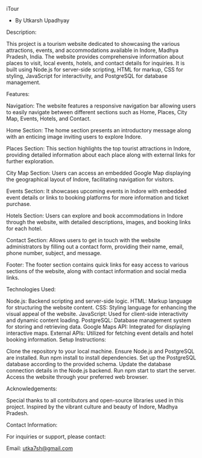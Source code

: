 iTour
- By Utkarsh Upadhyay

Description:

This project is a tourism website dedicated to showcasing the various attractions, events, and accommodations available in Indore, Madhya Pradesh, India. The website provides comprehensive information about places to visit, local events, hotels, and contact details for inquiries. It is built using Node.js for server-side scripting, HTML for markup, CSS for styling, JavaScript for interactivity, and PostgreSQL for database management.


Features:

Navigation: The website features a responsive navigation bar allowing users to easily navigate between different sections such as Home, Places, City Map, Events, Hotels, and Contact.

Home Section: The home section presents an introductory message along with an enticing image inviting users to explore Indore.

Places Section: This section highlights the top tourist attractions in Indore, providing detailed information about each place along with external links for further exploration.

City Map Section: Users can access an embedded Google Map displaying the geographical layout of Indore, facilitating navigation for visitors.

Events Section: It showcases upcoming events in Indore with embedded event details or links to booking platforms for more information and ticket purchase.

Hotels Section: Users can explore and book accommodations in Indore through the website, with detailed descriptions, images, and booking links for each hotel.

Contact Section: Allows users to get in touch with the website administrators by filling out a contact form, providing their name, email, phone number, subject, and message.

Footer: The footer section contains quick links for easy access to various sections of the website, along with contact information and social media links.


Technologies Used:

Node.js: Backend scripting and server-side logic.
HTML: Markup language for structuring the website content.
CSS: Styling language for enhancing the visual appeal of the website.
JavaScript: Used for client-side interactivity and dynamic content loading.
PostgreSQL: Database management system for storing and retrieving data.
Google Maps API: Integrated for displaying interactive maps.
External APIs: Utilized for fetching event details and hotel booking information.
Setup Instructions:

Clone the repository to your local machine.
Ensure Node.js and PostgreSQL are installed.
Run npm install to install dependencies.
Set up the PostgreSQL database according to the provided schema.
Update the database connection details in the Node.js backend.
Run npm start to start the server.
Access the website through your preferred web browser.


Acknowledgements:

Special thanks to all contributors and open-source libraries used in this project.
Inspired by the vibrant culture and beauty of Indore, Madhya Pradesh.

Contact Information:

For inquiries or support, please contact:

Email: utka7sh@gmail.com
